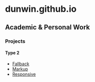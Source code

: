 # dunwin.github.io
## Academic & Personal Work

### Projects

#### Type 2
 - [Fallback](https://github.com/dunwin/dunwin.github.io/tree/master/type-2/fallback)
 - [Markup](https://github.com/dunwin/dunwin.github.io/tree/master/type-2/markup)
 - [Responsive](https://github.com/dunwin/dunwin.github.io/tree/master/type-2/responsive)
